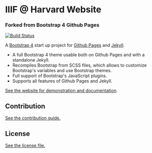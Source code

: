# IIIF @ Harvard Website
### Forked from Bootstrap 4 Github Pages

[![Build Status](https://travis-ci.org/nicolas-van/bootstrap-4-github-pages.svg?branch=master)](https://travis-ci.org/nicolas-van/bootstrap-4-github-pages)

A [Bootstrap 4](https://getbootstrap.com/) start up project for [Github Pages](https://pages.github.com/) and [Jekyll](https://jekyllrb.com/).

* A full Bootstrap 4 theme usable both on Github Pages and with a standalone Jekyll.
* Recompiles Bootstrap from SCSS files, which allows to customize Bootstrap's variables and use Bootstrap themes.
* Full support of Bootstrap's JavaScript plugins.
* Supports all features of Github Pages and Jekyll.

[See the website for demonstration and documentation](https://nicolas-van.github.io/bootstrap-4-github-pages/).

## Contribution

[See the contribution guide.](./CONTRIBUTING.md)

## License

[See the license file.](./LICENSE.md)

